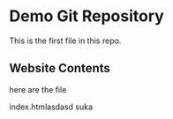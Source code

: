# Demo Git Repository

This is the first file in this repo.

## Website Contents

here are the file

index.htmlasdasd
suka 